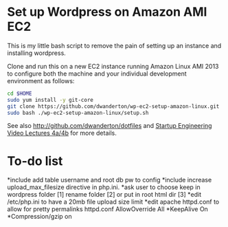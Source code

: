 Set up Wordpress on Amazon AMI EC2 
==================================

This is my little bash script to remove the pain of setting up an instance and installing wordpress.

Clone and run this on a new EC2 instance running Amazon Linux AMI 2013 to
configure both the machine and your individual development environment as
follows:

```sh
cd $HOME
sudo yum install -y git-core
git clone https://github.com/dwanderton/wp-ec2-setup-amazon-linux.git
sudo bash ./wp-ec2-setup-amazon-linux/setup.sh   
```

See also http://github.com/dwanderton/dotfiles and
[Startup Engineering Video Lectures 4a/4b](https://class.coursera.org/startup-001/lecture/index)
for more details.


To-do list
==========


*include add table username and root db pw to config
*include increase upload_max_filesize directive in php.ini.
*ask user to choose keep in wordpress folder [1] rename folder [2] or put in root html dir [3]
*edit /etc/php.ini to have a 20mb file upload size limit
*edit apache httpd.conf to allow for pretty permalinks  httpd.conf AllowOverride All
*KeepAlive On
*Compression/gzip on
